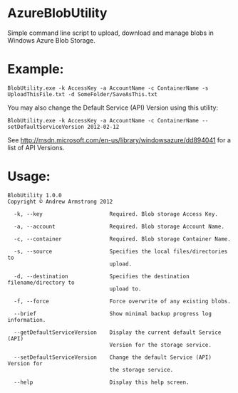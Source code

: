 AzureBlobUtility
================

Simple command line script to upload, download and manage blobs in Windows Azure Blob Storage.

Example:
=
```
BlobUtility.exe -k AccessKey -a AccountName -c ContainerName -s UploadThisFile.txt -d SomeFolder/SaveAsThis.txt
```

You may also change the Default Service (API) Version using this utility:
```
BlobUtility.exe -k AccessKey -a AccountName -c ContainerName --setDefaultServiceVersion 2012-02-12
```

See http://msdn.microsoft.com/en-us/library/windowsazure/dd894041 for a list of API Versions.

Usage:
=
```
BlobUtility 1.0.0
Copyright © Andrew Armstrong 2012

  -k, --key                     Required. Blob storage Access Key.

  -a, --account                 Required. Blob storage Account Name.

  -c, --container               Required. Blob storage Container Name.

  -s, --source                  Specifies the local files/directories to
                                upload.

  -d, --destination             Specifies the destination filename/directory to
                                upload to.

  -f, --force                   Force overwrite of any existing blobs.

  --brief                       Show minimal backup progress log information.

  --getDefaultServiceVersion    Display the current default Service (API)
                                Version for the storage service.

  --setDefaultServiceVersion    Change the default Service (API) Version for
                                the storage service.

  --help                        Display this help screen.
```
